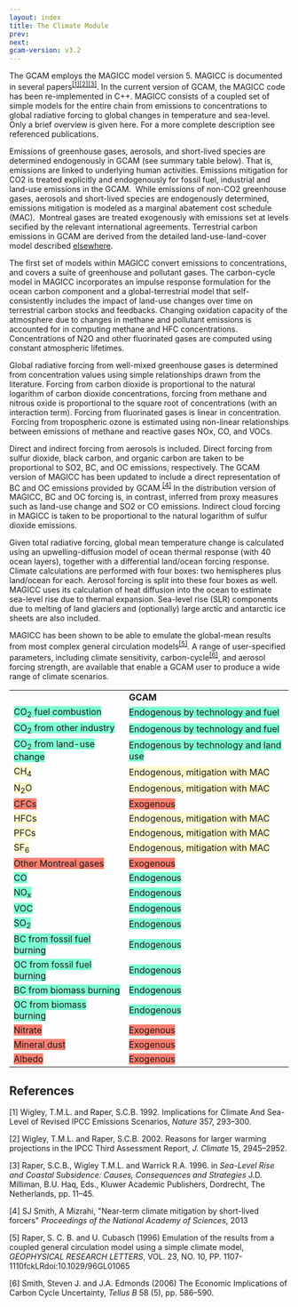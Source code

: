 ```yaml
---
layout: index
title: The Climate Module
prev: 
next:
gcam-version: v3.2 
---
```


The GCAM employs the MAGICC model version 5. MAGICC is documented in
several papers<sup><a href="#ref1">[1]</a><a href="#ref2">[2]</a><a
href="#ref3">[3]</a></sup>. In the current version of GCAM, the MAGICC
code has been re-implemented in C++. MAGICC consists of a coupled set
of simple models for the entire chain from emissions to concentrations
to global radiative forcing to global changes in temperature and
sea-level. Only a brief overview is given here. For a more
complete description see referenced publications.


Emissions of greenhouse gases, aerosols, and short-lived species are
determined endogenously in GCAM (see summary table below). That is,
emissions are linked to underlying human activities. Emissions
mitigation for CO2 is treated explicitly and endogenously for fossil
fuel, industrial and land-use emissions in the GCAM. &nbsp;While
emissions of non-CO2 greenhouse gases, aerosols and short-lived
species are endogenously determined, emissions mitigation is modeled
as a marginal abatement cost schedule (MAC). &nbsp;Montreal gases are
treated exogenously with emissions set at levels secified by the
relevant international&nbsp;agreements. Terrestrial carbon emissions
in GCAM are derived from the detailed land-use-land-cover model
described [elsewhere](Agriculture_Land-Use_and_Bioenergy.html).


The first set of models within MAGICC convert emissions to
concentrations, and covers a suite of greenhouse and
pollutant&nbsp;gases. The carbon-cycle model in MAGICC incorporates an
impulse response formulation for the ocean carbon component and a
global-terrestrial model that self- consistently includes the impact
of land-use changes over time on terrestrial carbon stocks and
feedbacks. Changing oxidation capacity of the atmosphere due to
changes in methane and pollutant emissions is accounted for in
computing methane and HFC concentrations. Concentrations of N2O and
other fluorinated gases are computed using constant atmospheric
lifetimes.

Global radiative forcing from well-mixed greenhouse gases is
determined from concentration values using simple relationships drawn
from the literature. Forcing from carbon dioxide is proportional to
the natural logarithm of carbon dioxide concentrations, forcing from
methane and nitrous oxide is proportional to the square root of
concentrations (with an interaction term). Forcing from fluorinated
gases is linear in concentration. &nbsp;Forcing from tropospheric
ozone is estimated using non-linear relationships between emissions of
methane and reactive gases NOx, CO, and VOCs.

Direct and indirect forcing from aerosols is included. Direct forcing
from sulfur dioxide, black carbon, and organic carbon are taken to be
proportional to SO2, BC, and OC emissions, respectively. The GCAM
version of MAGICC has been updated to include a direct representation
of BC and OC emissions provided by GCAM.<sup><a href="#ref4">[4]</a></sup> 
In the distribution version of MAGICC, BC
and OC forcing is, in contrast, inferred from proxy measures such as
land-use change and SO2 or CO emissions. Indirect cloud forcing in
MAGICC is taken to be proportional to the natural logarithm of sulfur
dioxide emissions.


Given total radiative forcing, global mean temperature change is
calculated using an upwelling-diffusion model of ocean thermal
response (with 40 ocean layers), together with a differential
land/ocean forcing response. Climate calculations are performed with
four boxes: two hemispheres plus land/ocean for each. Aerosol forcing
is split into these four boxes as well. MAGICC uses its calculation of
heat diffusion into the ocean to estimate sea-level rise due to
thermal expansion. Sea-level rise (SLR) components due to melting of
land glaciers and (optionally) large arctic and antarctic ice sheets
are also included.


MAGICC has been shown to be able to emulate the global-mean results
from most complex general circulation models<sup><a href="#ref5">[5]</a></sup>. A range of
user-specified parameters, including climate sensitivity,
carbon-cycle<sup><a href="#ref6">[6]</a></sup>, and aerosol forcing strength, are available that
enable a GCAM user to produce a wide range of climate
scenarios.

<!-- The mediawiki version of this table had two columns with the -->
<!-- cells colored in according to category.  I've tried to recreate -->
<!-- that effect by coloring the text background, but to be honest it -->
<!-- looks pretty terrible.  I expect that to get the same effect we -->
<!-- had in the original we will need to replace the Markdown table -->
<!-- with a bona-fide HTML table, but that's pretty tedious to do by -->
<!-- hand, so I've left it for someone else.  Summer interns FTW.-->

|  |  |
|---|----|
|   | **GCAM**   |
| <span style="background: none repeat scroll 0% 0% Aquamarine;"> CO<sub>2</sub> fuel combustion</span>      | <span style="background: none repeat scroll 0% 0% Aquamarine;"> Endogenous by technology and fuel</span>     |
| <span style="background: none repeat scroll 0% 0% Aquamarine;"> CO<sub>2</sub> from other industry</span>  | <span style="background: none repeat scroll 0% 0% Aquamarine;"> Endogenous by technology and fuel</span>     |
| <span style="background: none repeat scroll 0% 0% Aquamarine;"> CO<sub>2</sub> from land-use change</span> | <span style="background: none repeat scroll 0% 0% Aquamarine;"> Endogenous by technology and land use</span> |
| <span style="background: none repeat scroll 0% 0% LemonChiffon;"> CH<sub>4</sub></span>                    | <span style="background: none repeat scroll 0% 0% LemonChiffon;"> Endogenous, mitigation with MAC</span>     |
| <span style="background: none repeat scroll 0% 0% LemonChiffon;"> N<sub>2</sub>O</span>                    | <span style="background: none repeat scroll 0% 0% LemonChiffon;"> Endogenous, mitigation with MAC</span>     |
| <span style="background: none repeat scroll 0% 0% Salmon;"> CFCs</span>                                                | <span style="background: none repeat scroll 0% 0% Salmon;"> Exogenous</span>                                 |
| <span style="background: none repeat scroll 0% 0% LemonChiffon;"> HFCs </span>                                          | <span style="background: none repeat scroll 0% 0% LemonChiffon;"> Endogenous, mitigation with MAC</span>     |
| <span style="background: none repeat scroll 0% 0% LemonChiffon;"> PFCs</span>                                          | <span style="background: none repeat scroll 0% 0% LemonChiffon;"> Endogenous, mitigation with MAC</span>     |
| <span style="background: none repeat scroll 0% 0% LemonChiffon;"> SF<sub>6</sub></span>                    | <span style="background: none repeat scroll 0% 0% LemonChiffon;"> Endogenous, mitigation with MAC</span>     |
| <span style="background: none repeat scroll 0% 0% Salmon;"> Other Montreal gases</span>                                | <span style="background: none repeat scroll 0% 0% Salmon;"> Exogenous</span>                                 |
| <span style="background: none repeat scroll 0% 0% Aquamarine;"> CO</span>                                              | <span style="background: none repeat scroll 0% 0% Aquamarine;"> Endogenous</span>                            |
| <span style="background: none repeat scroll 0% 0% Aquamarine;"> NO<sub>x</sub></span>                      | <span style="background: none repeat scroll 0% 0% Aquamarine;"> Endogenous</span>                            |
| <span style="background: none repeat scroll 0% 0% Aquamarine;"> VOC</span>                                             | <span style="background: none repeat scroll 0% 0% Aquamarine;"> Endogenous</span>                            |
| <span style="background: none repeat scroll 0% 0% Aquamarine;"> SO<sub>2</sub></span>                     | <span style="background: none repeat scroll 0% 0% Aquamarine;"> Endogenous</span>                            |
| <span style="background: none repeat scroll 0% 0% Aquamarine;"> BC from fossil fuel burning</span>                     | <span style="background: none repeat scroll 0% 0% Aquamarine;"> Endogenous</span>                            |
| <span style="background: none repeat scroll 0% 0% Aquamarine;"> OC from fossil fuel burning</span>                | <span style="background: none repeat scroll 0% 0% Aquamarine;"> Endogenous</span>                            |
| <span style="background: none repeat scroll 0% 0% Aquamarine;"> BC from biomass burning</span>                         | <span style="background: none repeat scroll 0% 0% Aquamarine;"> Endogenous</span>                            |
| <span style="background: none repeat scroll 0% 0% Aquamarine;"> OC from biomass burning</span>                    | <span style="background: none repeat scroll 0% 0% Aquamarine;"> Endogenous</span>                            |
| <span style="background: none repeat scroll 0% 0% Salmon;"> Nitrate</span>                                             | <span style="background: none repeat scroll 0% 0% Salmon;"> Exogenous</span>                                 |
| <span style="background: none repeat scroll 0% 0% Salmon;"> Mineral dust</span>                                        | <span style="background: none repeat scroll 0% 0% Salmon;"> Exogenous</span>                                 |
| <span style="background: none repeat scroll 0% 0% Salmon;"> Albedo</span>                                              | <span style="background: none repeat scroll 0% 0% Salmon;"> Exogenous</span>                                 |


References
---------

<a name="ref1">[1]</a> Wigley, T.M.L. and Raper, S.C.B. 1992. Implications for Climate
And Sea-Level of Revised IPCC Emissions Scenarios, _Nature_ 357,
293–300. 

<a name="ref2">[2]</a> Wigley, T.M.L. and Raper, S.C.B. 2002. Reasons
for larger warming projections in the IPCC Third Assessment Report, _J. Climate_ 15, 2945–2952.

<a name="ref3">[3]</a> Raper, S.C.B., Wigley T.M.L. and Warrick
R.A. 1996. in _Sea-Level Rise and Coastal Subsidence: Causes, Consequences and Strategies_ J.D. Milliman, B.U. Haq, Eds., Kluwer
Academic Publishers, Dordrecht, The Netherlands,
pp. 11–45.

<!-- This is the closest match I could find to the SJ Smith, et. al, -->
<!-- in preparation, paper cited in the original text.  -rpl -->
<a name="ref4">[4]</a> SJ Smith, A Mizrahi, "Near-term climate mitigation by short-lived forcers"
    _Proceedings of the National Academy of Sciences_, 2013

<a name="ref5">[5]</a> Raper, S. C. B. and U. Cubasch
(1996) Emulation of the results from a coupled general circulation
model using a simple climate model, _GEOPHYSICAL RESEARCH LETTERS_,
VOL. 23, NO. 10, PP. 1107-1110fckLRdoi:10.1029/96GL01065

<a name="ref6">[6]</a> Smith, Steven J. and J.A. Edmonds (2006) The
Economic Implications of Carbon Cycle Uncertainty, _Tellus B_ 58 (5),
pp. 586–590.
